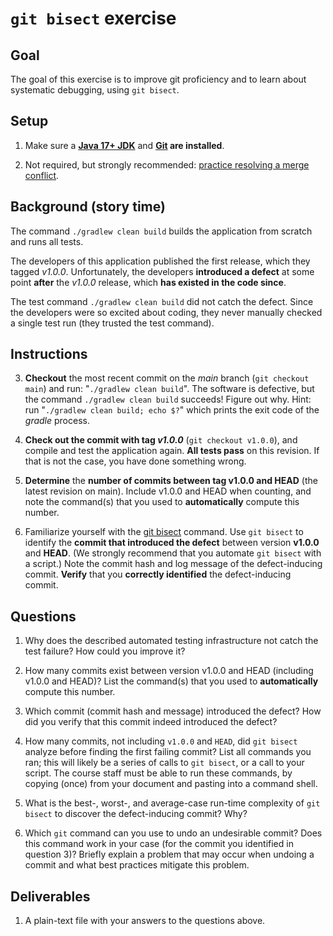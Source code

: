 # `git bisect` exercise

## Goal
The goal of this exercise is to improve git proficiency and to learn about systematic debugging, using `git bisect`.


## Setup
1. Make sure
a **[Java 17+ JDK](https://www.oracle.com/java/technologies/downloads/)**
and **[Git](https://git-scm.com/) are installed**.

2. Not required, but strongly recommended:  [practice resolving a merge conflict](https://rawgit.com/mernst/git-conflict-tutorial/master/git-conflict-resolution.html).


## Background (story time)

The command `./gradlew clean build`
builds the application from scratch and runs all tests.

The developers of this application published the first release, which they
tagged *v1.0.0*.  Unfortunately, the developers **introduced a defect** at some
point **after** the *v1.0.0* release, which **has existed in the code
since**.

The test command `./gradlew clean build` did not catch the defect.
Since the developers were so excited about coding, they never manually checked a
single test run (they trusted the test command).



## Instructions

3. **Checkout** the most recent commit on the *main* branch (`git checkout main`) and run: "`./gradlew clean build`".  The software is defective, but the command `./gradlew clean build` succeeds!  Figure out why.  Hint: run "`./gradlew clean build; echo $?`" which prints the exit code of the *gradle* process.

4. **Check out the commit with tag *v1.0.0*** (`git checkout v1.0.0`), and compile and test the application again.  **All tests pass** on this revision.  If that is not the case, you have done something wrong.

5. **Determine** the
**number of commits between tag v1.0.0 and HEAD** (the latest revision on main).
Include v1.0.0 and HEAD when counting, and note the command(s) that you used to
**automatically** compute this number.

6. Familiarize yourself with the [git bisect](https://git-scm.com/book/en/v2/Git-Tools-Debugging-with-Git#Binary-Search) command.
Use `git bisect` to identify the **commit that introduced the defect** between version **v1.0.0** and **HEAD**. (We strongly recommend that you automate `git bisect` with a script.)
Note the commit hash and log message of the defect-inducing commit.
**Verify** that you **correctly identified** the defect-inducing commit. 


## Questions

1. Why does the described automated testing infrastructure not catch the test failure? How could you improve it?

2. How many commits exist between version v1.0.0 and HEAD (including v1.0.0 and HEAD)? List the command(s) that you used to **automatically** compute this number.

3. Which commit (commit hash and message) introduced the defect? How did you verify that this commit indeed introduced the defect?

4. How many commits, not including `v1.0.0` and `HEAD`, did `git bisect` analyze before finding the first failing commit? List all commands you ran; this will likely be a series of calls to `git bisect`, or a call to your script.  The course staff must be able to run these commands, by copying (once) from your document and pasting into a command shell.

5. What is the best-, worst-, and average-case run-time complexity of `git bisect` to discover the defect-inducing commit? Why?

6. Which `git` command can you use to undo an undesirable commit?  Does this command work in your case (for the commit you identified in question 3)?  Briefly explain a problem that may occur when undoing a commit and what best practices mitigate this problem. 


## Deliverables

1. A plain-text file with your answers to the questions above.
